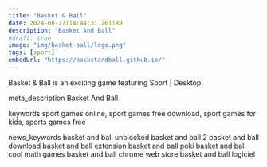 ```yaml
---
title: "Basket & Ball"
date: 2024-08-27T14:44:31.261189
description: "Basket And Ball"
#draft: true
image: "img/basket-ball/logo.png"
tags: [sport]
embedUrl: "https://basketandball.github.io/"
---
```


Basket & Ball is an exciting game featuring Sport | Desktop.

meta_description
Basket And Ball


keywords
sport games online, sport games free download, sport games for kids, sports games free


news_keywords
basket and ball unblocked basket and ball 2 basket and ball download basket and ball extension basket and ball poki basket and ball cool math games basket and ball chrome web store basket and ball logiciel
